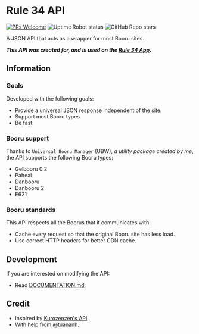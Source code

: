 # Rule 34 API

[![PRs Welcome](https://img.shields.io/badge/PRs-welcome-brightgreen.svg?style=flat-square)](http://makeapullrequest.com)
![Uptime Robot status](https://img.shields.io/uptimerobot/status/m784854441-d8df27ac1ccd7c2d97e65fc9?style=flat-square)
![GitHub Repo stars](https://img.shields.io/github/stars/Rule-34/API?style=social)

A JSON API that acts as a wrapper for most Booru sites.

**_This API was created for, and is used on the [Rule 34 App](https://r34.app)._**

## Information

### Goals

Developed with the following goals:

- Provide a universal JSON response independent of the site.
- Support most Booru types.
- Be fast.

### Booru support

Thanks to `Universal Booru Manager` (UBW), _a utility package created by me_, the API supports the following Booru types:

- Gelbooru 0.2
- Paheal
- Danbooru
- Danbooru 2
- E621

### Booru standards

This API respects all the Boorus that it communicates with.

- Cache every request so that the original Booru site has less load.
- Use correct HTTP headers for better CDN cache.

## Development

If you are interested on modifying the API:

- Read [DOCUMENTATION.md](DOCUMENTATION.md).

## Credit

- Inspired by [Kurozenzen's API](https://github.com/kurozenzen/r34-json-api).
- With help from @tuananh.
